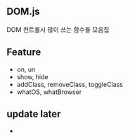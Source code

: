 ## DOM.js 
DOM 컨트롤시 많이 쓰는 함수들 모음집

## Feature
- on, un
- show, hide
- addClass, removeClass, toggleClass
- whatOS, whatBrowser

## update later
- 
